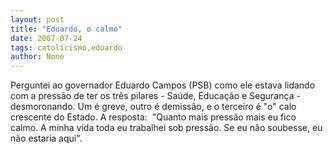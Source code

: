 ```yaml
---
layout: post
title: "Eduardo, o calmo"
date: 2007-07-24
tags: catolicismo,eduardo
author: None
---
```

Perguntei ao governador Eduardo Campos (PSB) como ele estava lidando com a press&atilde;o de ter os tr&ecirc;s pilares - Sa&uacute;de, Educa&ccedil;&atilde;o e Seguran&ccedil;a - desmoronando. Um &eacute; greve, outro &eacute; demiss&atilde;o, e o terceiro &eacute; &quot;o&quot; calo crescente do Estado.
A resposta:&nbsp;
&quot;Quanto mais press&atilde;o mais eu fico calmo. A minha vida toda eu trabalhei sob press&atilde;o. Se eu n&atilde;o soubesse, eu n&atilde;o estaria aqui&quot;.
&nbsp; 